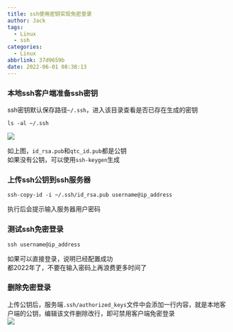 ```yaml
---
title: ssh使用密钥实现免密登录
author: Jack
tags:
  - Linux
  - ssh
categories:
  - Linux
abbrlink: 37d9659b
date: 2022-06-01 08:38:13
---
```


### 本地ssh客户端准备ssh密钥
ssh密钥默认保存路径`~/.ssh`，进入该目录查看是否已存在生成的密钥
```
ls -al ~/.ssh
```
![](https://cdn.jsdelivr.net/gh/JackHuang021/images@master/images20220601093641.png)
<!-- more -->
如上图，`id_rsa.pub`和`qtc_id.pub`都是公钥  
如果没有公钥，可以使用`ssh-keygen`生成

### 上传ssh公钥到ssh服务器
```
ssh-copy-id -i ~/.ssh/id_rsa.pub username@ip_address
```
执行后会提示输入服务器用户密码

### 测试ssh免密登录
```
ssh username@ip_address
```
如果可以直接登录，说明已经配置成功  
都2022年了，不要在输入密码上再浪费更多时间了

### 删除免密登录
上传公钥后，服务端`.ssh/authorized_keys`文件中会添加一行内容，就是本地客户端的公钥，编辑该文件删除改行，即可禁用客户端免密登录  
![](https://cdn.jsdelivr.net/gh/JackHuang021/images@master/images20220601094901.png)